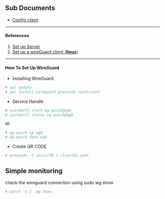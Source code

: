 ## Sub Documents

- [Config client ](./docs/client_config.md)

---

#### References

1. [Set up Server](wireguard_single_user.md)
2. [Set up a wireGuard client (**linux**)](client_wireguard_linux.md)

---

#### How To Set Up WireGuard

- Installing WireGuard

```sh
# apt update
# apt install wireguard qrencode resolvconf
```

- Service Handle

```sh
# systemctl start wg-quick@wg0
# systemctl status wg-quick@wg0

OR

# wg-quick up wg0
# wg-quick down wg0

```

- Create QR CODE

```sh
# qrencode -t ansiutf8 < client01.conf
```

## Simple monitoring

check the wireguard connection using sudo wg show

```sh
# watch -n 1  wg show
```
